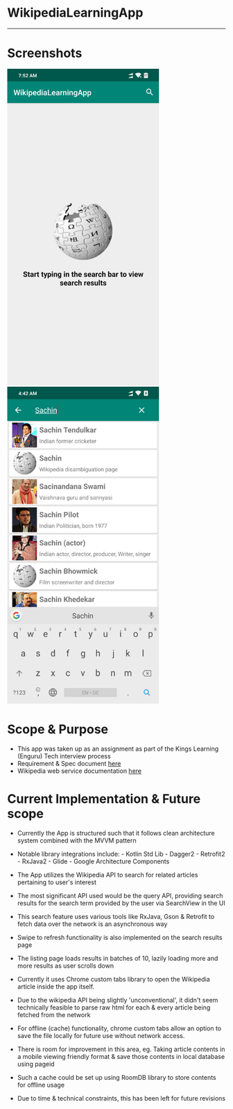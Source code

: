 # WikipediaLearningApp
---

# Screenshots

<p>
<a href="https://github.com/asadkhan777/WikipediaLearningApp/blob/develop/app/release/app-release.apk?raw=true">
<img src="https://github.com/asadkhan777/WikipediaLearningApp/blob/develop/screenshots/Screenshot_2019-08-14-07-52-29-173_com.example.wikipedialearningapp.png" width="350" title="Screenshot1">
<img src="https://github.com/asadkhan777/WikipediaLearningApp/blob/develop/screenshots/Screenshot_2019-08-14-04-42-17-251_com.example.wikipedialearningapp.png" width="350" title="Screenshot2">
</a>
</p>

# Scope & Purpose

- This app was taken up as an assignment as part of the Kings Learning (Enguru) Tech interview process
- Requirement & Spec document  [here](https://docs.google.com/document/d/1brNfPeOeLGkBmBN5j8ot9VJXLrKW2XQUNawM2uUBFuc/edit)
- Wikipedia web service documentation [here](https://www.mediawiki.org/wiki/API:Main_page)

# Current Implementation & Future scope

- Currently the App is structured such that it follows clean architecture system combined with the MVVM pattern
- Notable library integrations include:
      - Kotlin Std Lib
      - Dagger2
      - Retrofit2
      - RxJava2
      - Glide
      - Google Architecture Components

- The App utilizes the Wikipedia API to search for related articles pertaining to user's interest
- The most significant API used would be the query API, providing search results for the search term provided by the user via SearchView in the UI
- This search feature uses various tools like RxJava, Gson & Retrofit to fetch data over the network is an asynchronous way
- Swipe to refresh functionality is also implemented on the search results page
- The listing page loads results in batches of 10, lazily loading more and more results as user scrolls down
- Currently it uses Chrome custom tabs library to open the Wikipedia article inside the app itself.
- Due to the wikipedia API being slightly 'unconventional', it didn't seem technically feasible to parse raw html for each & every article being fetched from the network
- For offline (cache) functionality, chrome custom tabs allow an option to save the file locally for future use without network access.
- There is room for improvement in this area, eg. Taking article contents in a mobile viewing friendly format & save those contents in local database using pageid
- Such a cache could be set up using RoomDB library to store contents for offline usage
- Due to time & technical constraints, this has been left for future revisions
